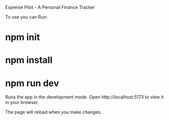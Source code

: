 Expense Pilot - A Personal Finance Tracker

To use you can Run: 
# npm init
# npm install
# npm run dev 
Runs the app in the development mode.
Open http://localhost:5173 to view it in your browser.

The page will reload when you make changes.
